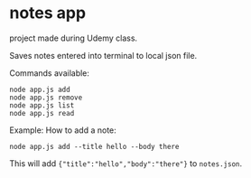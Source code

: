 # notes app

project made during Udemy class.

Saves notes entered into terminal to local json file.

Commands available:

    node app.js add
    node app.js remove
    node app.js list
    node app.js read

Example: How to add a note:

    node app.js add --title hello --body there

This will add `{"title":"hello","body":"there"}` to `notes.json`.
